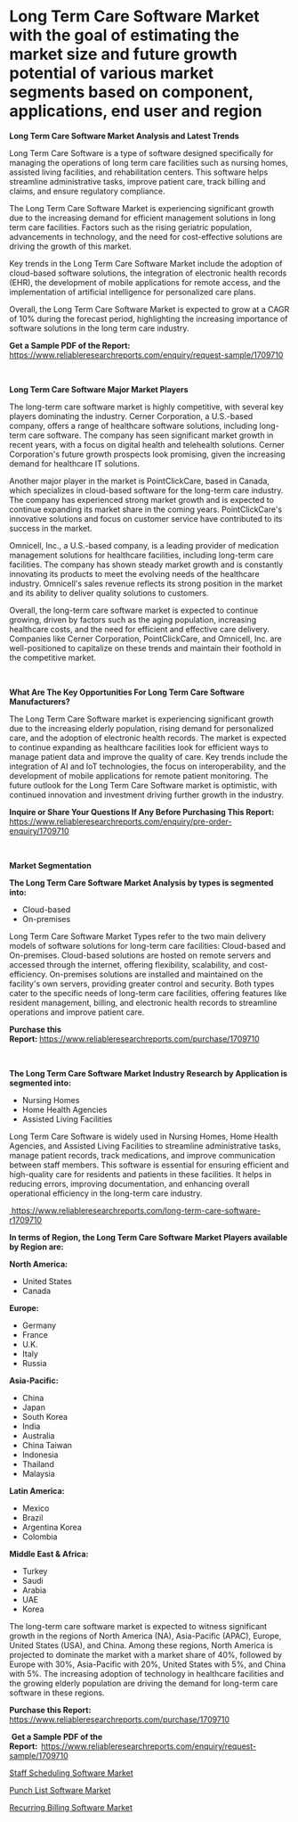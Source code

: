 <p><h1>Long Term Care Software Market with the goal of estimating the market size and future growth potential of various market segments based on component, applications, end user and region</h1></p><p><strong>Long Term Care Software Market Analysis and Latest Trends</strong></p>
<p><p>Long Term Care Software is a type of software designed specifically for managing the operations of long term care facilities such as nursing homes, assisted living facilities, and rehabilitation centers. This software helps streamline administrative tasks, improve patient care, track billing and claims, and ensure regulatory compliance.</p><p>The Long Term Care Software Market is experiencing significant growth due to the increasing demand for efficient management solutions in long term care facilities. Factors such as the rising geriatric population, advancements in technology, and the need for cost-effective solutions are driving the growth of this market.</p><p>Key trends in the Long Term Care Software Market include the adoption of cloud-based software solutions, the integration of electronic health records (EHR), the development of mobile applications for remote access, and the implementation of artificial intelligence for personalized care plans.</p><p>Overall, the Long Term Care Software Market is expected to grow at a CAGR of 10% during the forecast period, highlighting the increasing importance of software solutions in the long term care industry.</p></p>
<p><strong>Get a Sample PDF of the Report:&nbsp;</strong> <a href="https://www.reliableresearchreports.com/enquiry/request-sample/1709710">https://www.reliableresearchreports.com/enquiry/request-sample/1709710</a></p>
<p>&nbsp;</p>
<p><strong>Long Term Care Software Major Market Players</strong></p>
<p><p>The long-term care software market is highly competitive, with several key players dominating the industry. Cerner Corporation, a U.S.-based company, offers a range of healthcare software solutions, including long-term care software. The company has seen significant market growth in recent years, with a focus on digital health and telehealth solutions. Cerner Corporation's future growth prospects look promising, given the increasing demand for healthcare IT solutions.</p><p>Another major player in the market is PointClickCare, based in Canada, which specializes in cloud-based software for the long-term care industry. The company has experienced strong market growth and is expected to continue expanding its market share in the coming years. PointClickCare's innovative solutions and focus on customer service have contributed to its success in the market.</p><p>Omnicell, Inc., a U.S.-based company, is a leading provider of medication management solutions for healthcare facilities, including long-term care facilities. The company has shown steady market growth and is constantly innovating its products to meet the evolving needs of the healthcare industry. Omnicell's sales revenue reflects its strong position in the market and its ability to deliver quality solutions to customers.</p><p>Overall, the long-term care software market is expected to continue growing, driven by factors such as the aging population, increasing healthcare costs, and the need for efficient and effective care delivery. Companies like Cerner Corporation, PointClickCare, and Omnicell, Inc. are well-positioned to capitalize on these trends and maintain their foothold in the competitive market.</p></p>
<p>&nbsp;</p>
<p><strong>What Are The Key Opportunities For Long Term Care Software Manufacturers?</strong></p>
<p><p>The Long Term Care Software market is experiencing significant growth due to the increasing elderly population, rising demand for personalized care, and the adoption of electronic health records. The market is expected to continue expanding as healthcare facilities look for efficient ways to manage patient data and improve the quality of care. Key trends include the integration of AI and IoT technologies, the focus on interoperability, and the development of mobile applications for remote patient monitoring. The future outlook for the Long Term Care Software market is optimistic, with continued innovation and investment driving further growth in the industry.</p></p>
<p><strong>Inquire or Share Your Questions If Any Before Purchasing This Report:</strong> <a href="https://www.reliableresearchreports.com/enquiry/pre-order-enquiry/1709710">https://www.reliableresearchreports.com/enquiry/pre-order-enquiry/1709710</a></p>
<p>&nbsp;</p>
<p><strong>Market Segmentation</strong></p>
<p><strong>The Long Term Care Software Market Analysis by types is segmented into:</strong></p>
<p><ul><li>Cloud-based</li><li>On-premises</li></ul></p>
<p><p>Long Term Care Software Market Types refer to the two main delivery models of software solutions for long-term care facilities: Cloud-based and On-premises. Cloud-based solutions are hosted on remote servers and accessed through the internet, offering flexibility, scalability, and cost-efficiency. On-premises solutions are installed and maintained on the facility's own servers, providing greater control and security. Both types cater to the specific needs of long-term care facilities, offering features like resident management, billing, and electronic health records to streamline operations and improve patient care.</p></p>
<p><strong>Purchase this Report:&nbsp;</strong><a href="https://www.reliableresearchreports.com/purchase/1709710">https://www.reliableresearchreports.com/purchase/1709710</a></p>
<p>&nbsp;</p>
<p><strong>The Long Term Care Software Market Industry Research by Application is segmented into:</strong></p>
<p><ul><li>Nursing Homes</li><li>Home Health Agencies</li><li>Assisted Living Facilities</li></ul></p>
<p><p>Long Term Care Software is widely used in Nursing Homes, Home Health Agencies, and Assisted Living Facilities to streamline administrative tasks, manage patient records, track medications, and improve communication between staff members. This software is essential for ensuring efficient and high-quality care for residents and patients in these facilities. It helps in reducing errors, improving documentation, and enhancing overall operational efficiency in the long-term care industry.</p></p>
<p><a href="https://www.reliableresearchreports.com/long-term-care-software-r1709710">&nbsp;https://www.reliableresearchreports.com/long-term-care-software-r1709710</a></p>
<p><strong>In terms of Region, the Long Term Care Software Market Players available by Region are:</strong></p>
<p>
    <p> <strong> North America: </strong>
        <ul>
            <li>United States</li>
            <li>Canada</li>
        </ul>
        </p> 
    <p> <strong> Europe: </strong>
        <ul>
            <li>Germany</li>
            <li>France</li>
            <li>U.K.</li>
            <li>Italy</li>
            <li>Russia</li>
        </ul>
        </p> 
    <p> <strong> Asia-Pacific: </strong>
        <ul>
            <li>China</li>
            <li>Japan</li>
            <li>South Korea</li>
            <li>India</li>
            <li>Australia</li>
            <li>China Taiwan</li>
            <li>Indonesia</li>
            <li>Thailand</li>
            <li>Malaysia</li>
        </ul>
        </p> 
    <p> <strong> Latin America: </strong>
        <ul>
            <li>Mexico</li>
            <li>Brazil</li>
            <li>Argentina Korea</li>
            <li>Colombia</li>
        </ul>
        </p> 
    <p> <strong> Middle East & Africa: </strong>
        <ul>
            <li>Turkey</li>
            <li>Saudi</li>
            <li>Arabia</li>
            <li>UAE</li>
            <li>Korea</li>
        </ul>
    </p>
    </p>
<p><p>The long-term care software market is expected to witness significant growth in the regions of North America (NA), Asia-Pacific (APAC), Europe, United States (USA), and China. Among these regions, North America is projected to dominate the market with a market share of 40%, followed by Europe with 30%, Asia-Pacific with 20%, United States with 5%, and China with 5%. The increasing adoption of technology in healthcare facilities and the growing elderly population are driving the demand for long-term care software in these regions.</p></p>
<p><strong>Purchase this Report: </strong><a href="https://www.reliableresearchreports.com/purchase/1709710">https://www.reliableresearchreports.com/purchase/1709710</a></p>
<p>&nbsp;<strong>Get a Sample PDF of the Report:&nbsp;&nbsp;</strong><a href="https://www.reliableresearchreports.com/enquiry/request-sample/1709710">https://www.reliableresearchreports.com/enquiry/request-sample/1709710</a></p>
<p><strong></strong></p>
<p><p><a href="https://github.com/maudAbbott7/Market-Research-Report-List-1/blob/main/staff-scheduling-software-market.md">Staff Scheduling Software Market</a></p><p><a href="https://github.com/mancsybtousav/Market-Research-Report-List-2/blob/main/punch-list-software-market.md">Punch List Software Market</a></p><p><a href="https://github.com/josesg55/Market-Research-Report-List-2/blob/main/recurring-billing-software-market.md">Recurring Billing Software Market</a></p></p>